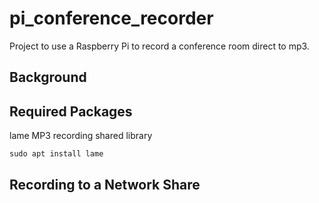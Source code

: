 # pi_conference_recorder
Project to use a Raspberry Pi to record a conference room direct to mp3.

## Background

## Required Packages

lame MP3 recording shared library

```sudo apt install lame```



## Recording to a Network Share
